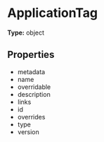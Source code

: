 # ApplicationTag


**Type:** object

## Properties
* metadata
* name
* overridable
* description
* links
* id
* overrides
* type
* version
